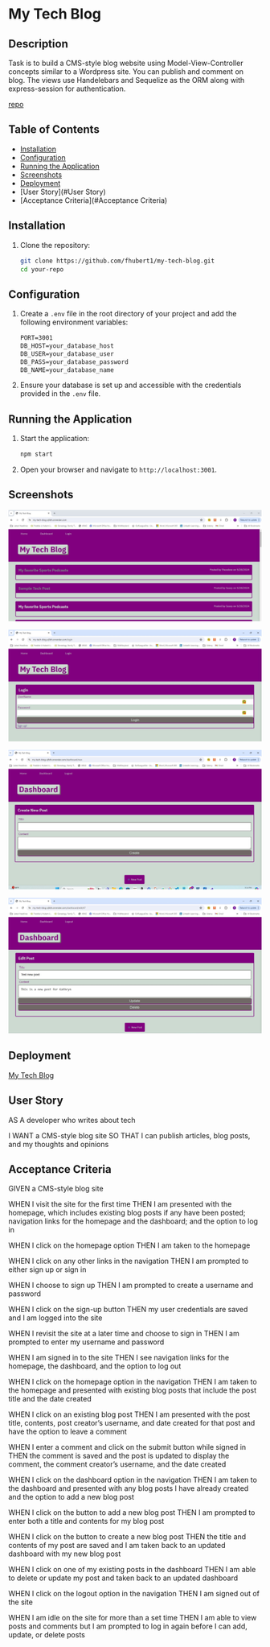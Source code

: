 # My Tech Blog

## Description
Task is to build a CMS-style blog website using Model-View-Controller concepts similar to a Wordpress site.  You can publish and comment on blog.  The views use Handelebars and Sequelize as the ORM along with express-session for authentication.

[repo](https://github.com/fhubert1/my-tech-blog)


## Table of Contents
- [Installation](#installation)
- [Configuration](#configuration)
- [Running the Application](#running-the-application)
- [Screenshots](#screenshots)
- [Deployment](#deployment)
- [User Story](#User Story)
- [Acceptance Criteria](#Acceptance Criteria)


## Installation

1. Clone the repository:
    ```sh
    git clone https://github.com/fhubert1/my-tech-blog.git
    cd your-repo
    ```

## Configuration

1. Create a `.env` file in the root directory of your project and add the following environment variables:
    ```env
    PORT=3001
    DB_HOST=your_database_host
    DB_USER=your_database_user
    DB_PASS=your_database_password
    DB_NAME=your_database_name
    ```
2. Ensure your database is set up and accessible with the credentials provided in the `.env` file.

## Running the Application
1. Start the application:
    ```sh
    npm start
    ```

2. Open your browser and navigate to `http://localhost:3001`.

## Screenshots
![Homepage](./images/homepage.jpg)

![Login](./images/login.jpg)

![NewPost](./images/new_post.jpg)

![EditPost](./images/edit_post.jpg)


## Deployment
[My Tech Blog](https://my-tech-blog-q9dh.onrender.com)


## User Story
AS A developer who writes about tech

I WANT a CMS-style blog site
SO THAT I can publish articles, blog posts, and my thoughts and opinions


## Acceptance Criteria
GIVEN a CMS-style blog site

WHEN I visit the site for the first time
THEN I am presented with the homepage, which includes existing blog posts if any have been posted; navigation links for the homepage and the dashboard; and the option to log in

WHEN I click on the homepage option
THEN I am taken to the homepage

WHEN I click on any other links in the navigation
THEN I am prompted to either sign up or sign in

WHEN I choose to sign up
THEN I am prompted to create a username and password

WHEN I click on the sign-up button
THEN my user credentials are saved and I am logged into the site

WHEN I revisit the site at a later time and choose to sign in
THEN I am prompted to enter my username and password

WHEN I am signed in to the site
THEN I see navigation links for the homepage, the dashboard, and the option to log out

WHEN I click on the homepage option in the navigation
THEN I am taken to the homepage and presented with existing blog posts that include the post title and the date created

WHEN I click on an existing blog post
THEN I am presented with the post title, contents, post creator’s username, and date created for that post and have the option to leave a comment

WHEN I enter a comment and click on the submit button while signed in
THEN the comment is saved and the post is updated to display the comment, the comment creator’s username, and the date created

WHEN I click on the dashboard option in the navigation
THEN I am taken to the dashboard and presented with any blog posts I have already created and the option to add a new blog post

WHEN I click on the button to add a new blog post
THEN I am prompted to enter both a title and contents for my blog post

WHEN I click on the button to create a new blog post
THEN the title and contents of my post are saved and I am taken back to an updated dashboard with my new blog post

WHEN I click on one of my existing posts in the dashboard
THEN I am able to delete or update my post and taken back to an updated dashboard

WHEN I click on the logout option in the navigation
THEN I am signed out of the site

WHEN I am idle on the site for more than a set time
THEN I am able to view posts and comments but I am prompted to log in again before I can add, update, or delete posts

